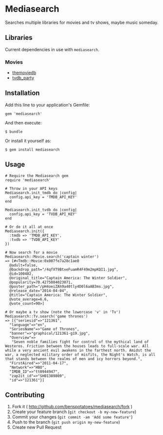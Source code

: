 # Mediasearch

Searches multiple libraries for movies and tv shows, maybe music someday.

## Libraries

Current dependencies in use with `mediasearch`.

### Movies

* [themoviedb](http://github.com/sicophrenic/themoviedb)
* [tvdb_party](http://github.com/sicophrenic/tvdb_party)

## Installation

Add this line to your application's Gemfile:

    gem 'mediasearch'

And then execute:

    $ bundle

Or install it yourself as:

    $ gem install mediasearch

## Usage

```
# Require the Mediasearch gem
require 'mediasearch'

# Throw in your API keys
Mediasearch.init_tmdb do |config|
  config.api_key = 'TMDB_API_KEY'
end

Mediasearch.init_tvdb do |config|
  config.api_key = 'TVDB_API_KEY'
end

# Or do it all at once
Mediasearch.init({
  :tmdb => 'TMDB_API_KEY',
  :tvdb => 'TVDB_API_KEY'
})

# Now search for a movie
Mediasearch::Movie.search('captain winter')
=> [#<Tmdb::Movie:0x007fe7a28c1ae0
  @adult=false,
  @backdrop_path="/4qfXT9BtxeFuamR4F49m2mpKQI1.jpg",
  @id=100402,
  @original_title="Captain America: The Winter Soldier",
  @popularity=70.4275084023071,
  @poster_path="/pH4oeiZAh9a40tly4D0l6aAB3ms.jpg",
  @release_date="2014-04-04",
  @title="Captain America: The Winter Soldier",
  @vote_average=6.6,
  @vote_count=90>]

# Or maybe a tv show (note the lowercase 'v' in 'Tv')
Mediasearch::Tv.search('game thrones')
=> [{"seriesid"=>"121361",
  "language"=>"en",
  "SeriesName"=>"Game of Thrones",
  "banner"=>"graphical/121361-g19.jpg",
  "Overview"=>
   "Seven noble families fight for control of the mythical land of Westeros. Friction between the houses leads to full-scale war. All while a very ancient evil awakens in the farthest north. Amidst the war, a neglected military order of misfits, the Night's Watch, is all that stands between the realms of men and icy horrors beyond.",
  "FirstAired"=>"2011-04-17",
  "Network"=>"HBO",
  "IMDB_ID"=>"tt0944947",
  "zap2it_id"=>"SH01389809",
  "id"=>"121361"}]
```

## Contributing

1. Fork it ( http://github.com/benspotatoes/mediasearch/fork )
2. Create your feature branch (`git checkout -b my-new-feature`)
3. Commit your changes (`git commit -am 'Add some feature'`)
4. Push to the branch (`git push origin my-new-feature`)
5. Create new Pull Request
